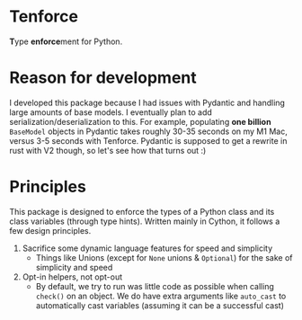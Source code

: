 # Tenforce

**T**ype **enforce**ment for Python.

# Reason for development

I developed this package because I had issues with Pydantic and handling large amounts of base models. I eventually
plan to add serialization/deserialization to this. For example, populating **one billion** `BaseModel` objects in
Pydantic takes roughly 30-35 seconds on my M1 Mac, versus 3-5 seconds with Tenforce. Pydantic is supposed to get a 
rewrite in rust with V2 though, so let's see how that turns out :)

# Principles

This package is designed to enforce the types of a Python class and its class variables (through type hints). Written
mainly in Cython, it follows a few design principles.

1. Sacrifice some dynamic language features for speed and simplicity
    * Things like Unions (except for `None` unions & `Optional`) for the sake of simplicity and speed
2. Opt-in helpers, not opt-out
    * By default, we try to run was little code as possible when calling `check()` on an object. We do have extra arguments
      like `auto_cast` to automatically cast variables (assuming it can be a successful cast)